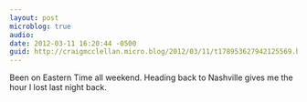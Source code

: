 ```yaml
---
layout: post
microblog: true
audio: 
date: 2012-03-11 16:20:44 -0500
guid: http://craigmcclellan.micro.blog/2012/03/11/t178953627942125569.html
---
```

Been on Eastern Time all weekend. Heading back to Nashville gives me the hour I lost last night back.
